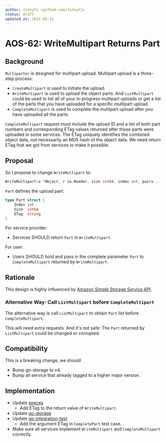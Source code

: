 ```yaml
---
author: JinnyYi <github.com/JinnyYi>
status: draft
updated_at: 2021-05-11
---
```


# AOS-62: WriteMultipart Returns Part

## Background

`Multiparter` is designed for multipart upload. Multipart upload is a three-step process: 

- `CreateMultipart` is used to initiate the upload.
- `WriteMultipart` is used to upload the object parts. And `ListMultipart` could be used to list all of your in-progress multipart uploads or get a list of the parts that you have uploaded for a specific multipart upload.
- `CompleteMultipart` is used to complete the multipart upload after you have uploaded all the parts. 

`CompleteMultipart` request must include the upload ID and a list of both part numbers and corresponding ETag values returned after those parts were uploaded in some services. The ETag uniquely identifies the combined object data, not necessarily an MD5 hash of the object data. We need return ETag that we got from services to make it possible. 

## Proposal

So I propose to change `WriteMultipart` to: 

```go
WriteMultipart(o *Object, r io.Reader, size int64, index int, pairs ...Pair) (n int 64, p *Part, err error)
```

`Part` defines the upload part:

```go
type Part struct {
	Index int
	Size  int64
	ETag  string
}
```

For service provider:

- Services SHOULD return `Part` in `WriteMultipart`.

For user:

- Users SHOULD hold and pass in the complete parameter `Part` to `CompleteMultipart` returned by `WriteMultipart`.

## Rationale

This design is highly influenced by [Amazon Simple Storage Service API](https://docs.aws.amazon.com/AmazonS3/latest/userguide/mpuoverview.html).

### Alternative Way: Call `ListMultipart` before `CompleteMultipart`

The alternative way is call `ListMultipart` to obtain `Part` list before `CompleteMultipart`.

This will need extra requests. And it's not safe: The `Part` returned by `ListMultipart` could be changed or corrupted.

## Compatibility

This is a breaking change, we should

- Bump go-storage to v4.
- Bump all service that already tagged to a higher major version.

## Implementation

- Update [speces](https://github.com/aos-dev/specs/)
  - Add ETag to the return value of `WriteMultipart`.
- Update [go-storage](https://github.com/aos-dev/go-storage)
- Update [go-integration-test](https://github.com/aos-dev/go-integration-test)
  - Add the argument ETag in `CompletePart` test case.
- Make sure all services implement `WriteMultipart` and `CompleteMultipart` correctly.